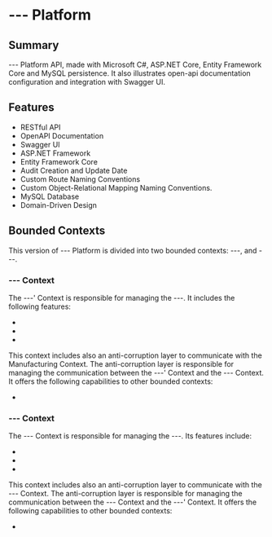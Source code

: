﻿# --- Platform

## Summary
--- Platform API,
made with Microsoft C#, ASP.NET Core, Entity Framework Core and MySQL persistence.
It also illustrates open-api documentation configuration and integration with Swagger UI.

## Features
- RESTful API
- OpenAPI Documentation
- Swagger UI
- ASP.NET Framework
- Entity Framework Core
- Audit Creation and Update Date
- Custom Route Naming Conventions
- Custom Object-Relational Mapping Naming Conventions.
- MySQL Database
- Domain-Driven Design

## Bounded Contexts
This version of --- Platform is divided into two bounded contexts: ---, and ---.

### --- Context

The ---' Context is responsible for managing the ---. It includes the following features:

- 
- 
- 

This context includes also an anti-corruption layer to communicate with the Manufacturing Context.
The anti-corruption layer is responsible
for managing the communication between the ---' Context and the --- Context.
It offers the following capabilities to other bounded contexts:

- 

### --- Context

The --- Context is responsible for managing the ---.
Its features include:

- 
- 
- 

This context includes also an anti-corruption layer to communicate with the --- Context.
The anti-corruption layer is responsible
for managing the communication between the --- Context and the ---' Context.
It offers the following capabilities to other bounded contexts:

- 